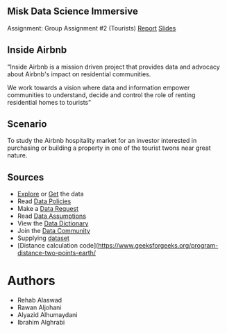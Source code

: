 ## **Misk Data Science Immersive**
Assignment: Group Assignment #2 (Tourists)
[Report](./report/report.html)
[Slides](./report/slides.html)
## Inside Airbnb

“Inside Airbnb is a mission driven project that provides data and advocacy about Airbnb's impact on residential communities.

We work towards a vision where data and information empower communities to understand, decide and control the role of renting residential homes to tourists”

## Scenario

To study the Airbnb hospitality market for an investor interested in purchasing or building a property in one of the tourist twons near great nature.

## Sources

- [Explore](http://insideairbnb.com/explore) or [Get](http://insideairbnb.com/get-the-data) the data
- Read [Data Policies](http://insideairbnb.com/data-policies)
- Make a [Data Request](http://insideairbnb.com/data-requests)
- Read [Data Assumptions](http://insideairbnb.com/data-assumptions)
- View the [Data Dictionary](https://docs.google.com/spreadsheets/d/1iWCNJcSutYqpULSQHlNyGInUvHg2BoUGoNRIGa6Szc4/edit?usp=sharing)
- Join the [Data Community](http://insideairbnb.com/data-community)
- Supplying [dataset](https://open.canada.ca/data/en/dataset/763fe3b8-cdc3-4b8a-bbbd-a0a9bc587c56)
- [Distance calculation code](https://www.geeksforgeeks.org/program-distance-two-points-earth/
# Authors

- Rehab Alaswad
- Rawan Aljohani
- Alyazid Alhumaydani
- Ibrahim Alghrabi
